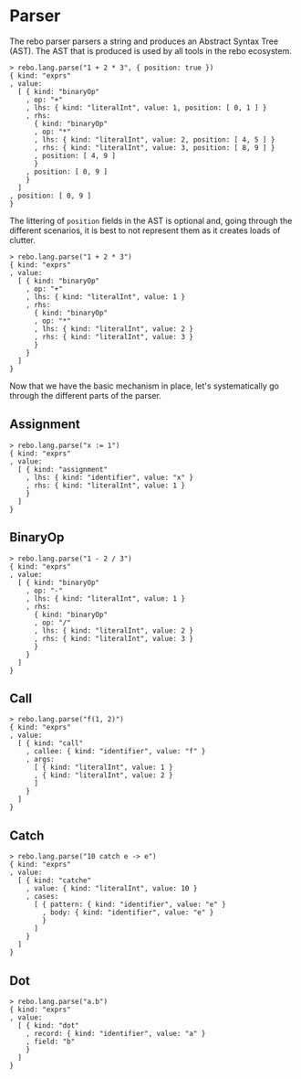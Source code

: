 # Parser

The rebo parser parsers a string and produces an Abstract Syntax Tree (AST).  The AST that is produced is used by all tools in the rebo ecosystem.

```rebo-repl
> rebo.lang.parse("1 + 2 * 3", { position: true })
{ kind: "exprs"
, value: 
  [ { kind: "binaryOp"
    , op: "+"
    , lhs: { kind: "literalInt", value: 1, position: [ 0, 1 ] }
    , rhs: 
      { kind: "binaryOp"
      , op: "*"
      , lhs: { kind: "literalInt", value: 2, position: [ 4, 5 ] }
      , rhs: { kind: "literalInt", value: 3, position: [ 8, 9 ] }
      , position: [ 4, 9 ]
      }
    , position: [ 0, 9 ]
    }
  ]
, position: [ 0, 9 ]
}
```

The littering of `position` fields in the AST is optional and, going through the different scenarios, it is best to not represent them as it creates loads of clutter.

```rebo-repl
> rebo.lang.parse("1 + 2 * 3")
{ kind: "exprs"
, value: 
  [ { kind: "binaryOp"
    , op: "+"
    , lhs: { kind: "literalInt", value: 1 }
    , rhs: 
      { kind: "binaryOp"
      , op: "*"
      , lhs: { kind: "literalInt", value: 2 }
      , rhs: { kind: "literalInt", value: 3 }
      }
    }
  ]
}
```

Now that we have the basic mechanism in place, let's systematically go through the different parts of the parser.

## Assignment

```rebo-repl
> rebo.lang.parse("x := 1")
{ kind: "exprs"
, value: 
  [ { kind: "assignment"
    , lhs: { kind: "identifier", value: "x" }
    , rhs: { kind: "literalInt", value: 1 }
    }
  ]
}
```

## BinaryOp

```rebo-repl
> rebo.lang.parse("1 - 2 / 3")
{ kind: "exprs"
, value: 
  [ { kind: "binaryOp"
    , op: "-"
    , lhs: { kind: "literalInt", value: 1 }
    , rhs: 
      { kind: "binaryOp"
      , op: "/"
      , lhs: { kind: "literalInt", value: 2 }
      , rhs: { kind: "literalInt", value: 3 }
      }
    }
  ]
}
```

## Call

```rebo-repl
> rebo.lang.parse("f(1, 2)")
{ kind: "exprs"
, value: 
  [ { kind: "call"
    , callee: { kind: "identifier", value: "f" }
    , args: 
      [ { kind: "literalInt", value: 1 }
      , { kind: "literalInt", value: 2 }
      ]
    }
  ]
}
```

## Catch

```rebo-repl
> rebo.lang.parse("10 catch e -> e")
{ kind: "exprs"
, value: 
  [ { kind: "catche"
    , value: { kind: "literalInt", value: 10 }
    , cases:
      [ { pattern: { kind: "identifier", value: "e" }
        , body: { kind: "identifier", value: "e" }
        }
      ]
    }
  ]
}
```

## Dot

```rebo-repl
> rebo.lang.parse("a.b")
{ kind: "exprs"
, value: 
  [ { kind: "dot"
    , record: { kind: "identifier", value: "a" }
    , field: "b"
    }
  ]
}
```
